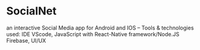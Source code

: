 # SocialNet
an interactive Social Media app for Android and IOS – Tools &amp; technologies used: IDE VScode, JavaScript with React-Native framework/Node.JS Firebase, UI/UX
